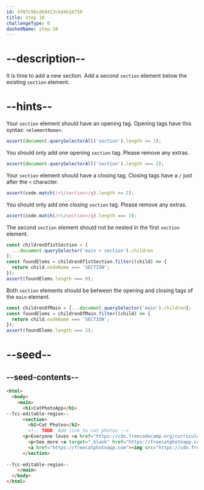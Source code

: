 ```yaml
---
id: 5f07c98cdb9413cbd4b16750
title: Step 18
challengeType: 0
dashedName: step-18
---
```


# --description--

It is time to add a new section. Add a second `section` element below the existing `section` element.

# --hints--

Your `section` element should have an opening tag. Opening tags have this syntax: `<elementName>`.

```js
assert(document.querySelectorAll('section').length >= 2);
```

You should only add one opening `section` tag. Please remove any extras.

```js
assert(document.querySelectorAll('section').length === 2);
```

Your `section` element should have a closing tag. Closing tags have a `/` just after the `<` character.

```js
assert(code.match(/<\/section>/g).length >= 2);
```

You should only add one closing `section` tag. Please remove any extras.

```js
assert(code.match(/<\/section>/g).length === 2);
```

The second `section` element should not be nested in the first `section` element.

```js
const childrenOf1stSection = [
  ...document.querySelector('main > section').children
];
const foundElems = childrenOf1stSection.filter((child) => {
  return child.nodeName === 'SECTION';
});
assert(foundElems.length === 0);
```

Both `section` elements should be between the opening and closing tags of the `main` element.

```js
const childrenOfMain = [...document.querySelector('main').children];
const foundElems = childrenOfMain.filter((child) => {
  return child.nodeName === 'SECTION';
});
assert(foundElems.length === 2);
```

# --seed--

## --seed-contents--

```html
<html>
  <body>
    <main>
      <h1>CatPhotoApp</h1>
--fcc-editable-region--
      <section>
        <h2>Cat Photos</h2>
        <!-- TODO: Add link to cat photos -->
      <p>Everyone loves <a href="https://cdn.freecodecamp.org/curriculum/css-photo-gallery/10.jpg">cute cats</a> online!</p>
        <p>See more <a target="_blank" href="https://freecatphotoapp.com">cat photos</a> in our gallery.</p>
        <a href="https://freecatphotoapp.com"><img src="https://cdn.freecodecamp.org/curriculum/cat-photo-app/relaxing-cat.jpg" alt="A cute orange cat lying on its back."></a>
      </section>
      
--fcc-editable-region--
    </main>
  </body>
</html>
```

